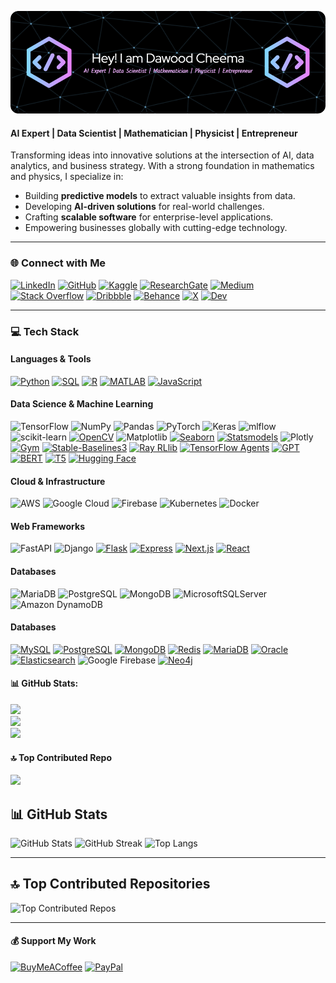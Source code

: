 <!-- # 💫 About Me -->

![Business Banner](assets/banner.png)

#### **AI Expert | Data Scientist | Mathematician | Physicist | Entrepreneur**

Transforming ideas into innovative solutions at the intersection of AI, data analytics, and business strategy. With a strong foundation in mathematics and physics, I specialize in:

- Building **predictive models** to extract valuable insights from data.
- Developing **AI-driven solutions** for real-world challenges.
- Crafting **scalable software** for enterprise-level applications.
- Empowering businesses globally with cutting-edge technology.

---

### 🌐 Connect with Me

[![LinkedIn](https://img.shields.io/badge/LinkedIn-%230A66C2.svg?logo=LinkedIn&logoColor=white)](https://www.linkedin.com/) [![GitHub](https://img.shields.io/badge/GitHub-%23181717.svg?&logo=GitHub&logoColor=white)](https://github.com/) [![Kaggle](https://img.shields.io/badge/Kaggle-%23056CB5.svg?&logo=Kaggle&logoColor=white)](https://www.kaggle.com/) [![ResearchGate](https://img.shields.io/badge/ResearchGate-%2300CCBB.svg?logo=ResearchGate&logoColor=white)](https://www.researchgate.net/) [![Medium](https://img.shields.io/badge/Medium-%23000000.svg?logo=Medium&logoColor=white)](https://medium.com/) [![Stack Overflow](https://img.shields.io/badge/Stack%20Overflow-%23FE7A16.svg?logo=Stack%20Overflow&logoColor=white)](https://stackoverflow.com/) [![Dribbble](https://img.shields.io/badge/Dribbble-%23EA4C89.svg?logo=Dribbble&logoColor=white)](https://dribbble.com/) [![Behance](https://img.shields.io/badge/Behance-%231766FF.svg?logo=Behance&logoColor=white)](https://www.behance.net/) [![X](https://img.shields.io/badge/X-black.svg?logo=X&logoColor=white)](https://x.com/dawood-cheema) [![Dev](https://img.shields.io/badge/Dev.to-%230A0A0A.svg?logo=Dev.to&logoColor=white)](https://dev.to/)

---

### 💻 Tech Stack

#### **Languages & Tools**

[![Python](https://img.shields.io/badge/Python-%233776AB.svg?style=flat&logo=Python&logoColor=white)](https://www.python.org/) [![SQL](https://img.shields.io/badge/SQL-%232F2F2F.svg?style=flat&logo=MySQL&logoColor=white)](https://www.mysql.com/) [![R](https://img.shields.io/badge/R-%23276DC3.svg?style=flat&logo=R&logoColor=white)](https://www.r-project.org/) [![MATLAB](https://img.shields.io/badge/MATLAB-%23E50000.svg?style=flat&logo=MATLAB&logoColor=white)](https://www.mathworks.com/products/matlab.html) [![JavaScript](https://img.shields.io/badge/JavaScript-%23F7DF1E.svg?style=flat&logo=JavaScript&logoColor=black)](https://developer.mozilla.org/en-US/docs/Web/JavaScript)

#### **Data Science & Machine Learning**

![TensorFlow](https://img.shields.io/badge/TensorFlow-%23FF6F00.svg?style=flat&logo=TensorFlow&logoColor=white) ![NumPy](https://img.shields.io/badge/numpy-%23013243.svg?style=flat&logo=numpy&logoColor=white) ![Pandas](https://img.shields.io/badge/pandas-%23150458.svg?style=flat&logo=pandas&logoColor=white) ![PyTorch](https://img.shields.io/badge/PyTorch-%23EE4C2C.svg?style=flat&logo=PyTorch&logoColor=white) ![Keras](https://img.shields.io/badge/Keras-%23D00000.svg?style=flat&logo=Keras&logoColor=white) ![mlflow](https://img.shields.io/badge/mlflow-%23d9ead3.svg?style=flat&logo=numpy&logoColor=blue) ![scikit-learn](https://img.shields.io/badge/scikit--learn-%23F7931E.svg?style=flat&logo=scikit-learn&logoColor=white) [![OpenCV](https://img.shields.io/badge/OpenCV-%23white.svg?style=flat&logo=OpenCV&logoColor=white)](https://opencv.org/) ![Matplotlib](https://img.shields.io/badge/Matplotlib-%23ffffff.svg?style=flat&logo=Matplotlib&logoColor=black) [![Seaborn](https://img.shields.io/badge/Seaborn-%23ff9e2f.svg?style=flat&logo=Seaborn&logoColor=white)](https://seaborn.pydata.org/) [![Statsmodels](https://img.shields.io/badge/Statsmodels-%230A6A42.svg?style=flat&logo=Statsmodels&logoColor=white)](https://www.statsmodels.org/) ![Plotly](https://img.shields.io/badge/Plotly-%233F4F75.svg?style=flat&logo=plotly&logoColor=white) [![Gym](https://img.shields.io/badge/Gym-%23F3F4F9.svg?style=flat-square&logo=OpenAI&logoColor=black)](https://www.openai.com/research/) [![Stable-Baselines3](https://img.shields.io/badge/Stable--Baselines3-%23D35400.svg?style=flat&logo=Stable-Baselines3&logoColor=white)](https://stable-baselines3.readthedocs.io/) [![Ray RLlib](https://img.shields.io/badge/Ray%20RLlib-%2370AC1C.svg?style=flat&logo=Ray&logoColor=white)](https://www.ray.io/rllib) [![TensorFlow Agents](https://img.shields.io/badge/TensorFlow%20Agents-%23FF6F00.svg?style=flat&logo=TensorFlow&logoColor=white)](https://www.tensorflow.org/agents) [![GPT](https://img.shields.io/badge/GPT-4-%230A66C2.svg?style=flat&logo=OpenAI&logoColor=white)](https://openai.com/) [![BERT](https://img.shields.io/badge/BERT-%23D00000.svg?style=flat&logo=Google&logoColor=white)](https://github.com/google-research/bert) [![T5](https://img.shields.io/badge/T5-%23E5E5E5.svg?style=flat&logo=Google&logoColor=black)](https://github.com/google-research/text-to-text-transfer-transformer) [![Hugging Face](https://img.shields.io/badge/Hugging%20Face-%23FF6347.svg?style=flat&logo=Hugging%20Face&logoColor=white)](https://huggingface.co/)

#### **Cloud & Infrastructure**

![AWS](https://img.shields.io/badge/AWS-%23FF9900.svg?style=flat&logo=amazon-aws&logoColor=white) ![Google Cloud](https://img.shields.io/badge/GoogleCloud-%234285F4.svg?style=flat&logo=google-cloud&logoColor=white) ![Firebase](https://img.shields.io/badge/firebase-%23FFCA28.svg?style=flat&logo=firebase&logoColor=black) ![Kubernetes](https://img.shields.io/badge/kubernetes-%23326ce5.svg?style=flat&logo=kubernetes&logoColor=white) ![Docker](https://img.shields.io/badge/docker-%230db7ed.svg?style=flat&logo=docker&logoColor=white)

#### **Web Frameworks**

![FastAPI](https://img.shields.io/badge/FastAPI-005571?style=flat&logo=fastapi&logoColor=white) ![Django](https://img.shields.io/badge/django-%23092E20.svg?style=flat&logo=django&logoColor=white) [![Flask](https://img.shields.io/badge/Flask-%23000A0B.svg?style=flat&logo=Flask&logoColor=white)](https://flask.palletsprojects.com/)
[![Express](https://img.shields.io/badge/Express-%23404D59.svg?style=flat&logo=Express&logoColor=white)](https://expressjs.com/) [![Next.js](https://img.shields.io/badge/Next.js-%23000000.svg?style=flat&logo=Next.js&logoColor=white)](https://nextjs.org/) [![React](https://img.shields.io/badge/React-%2320232a.svg?style=flat&logo=React&logoColor=white)](https://reactjs.org/)

#### **Databases**

![MariaDB](https://img.shields.io/badge/MariaDB-003545?style=flat&logo=mariadb&logoColor=white) ![PostgreSQL](https://img.shields.io/badge/Postgres-%23316192.svg?style=for-the-badge&logo=postgresql&logoColor=white)
![MongoDB](https://img.shields.io/badge/MongoDB-%234ea94b.svg?style=for-the-badge&logo=mongodb&logoColor=white)
![MicrosoftSQLServer](https://img.shields.io/badge/Microsoft%20SQL%20Server-CC2927?style=for-the-badge&logo=microsoft%20sql%20server&logoColor=white)
![Amazon DynamoDB](https://img.shields.io/badge/Amazon%20DynamoDB-4053D6?style=for-the-badge&logo=Amazon%20DynamoDB&logoColor=white)

#### **Databases**

[![MySQL](https://img.shields.io/badge/MySQL-%2300A4BB.svg?style=flat&logo=MySQL&logoColor=white)](https://www.mysql.com/) [![PostgreSQL](https://img.shields.io/badge/PostgreSQL-%23316192.svg?style=flat&logo=PostgreSQL&logoColor=white)](https://www.postgresql.org/) [![MongoDB](https://img.shields.io/badge/MongoDB-%23000000.svg?style=flat&logo=MongoDB&logoColor=white)](https://www.mongodb.com/) [![Redis](https://img.shields.io/badge/Redis-%23D82C2C.svg?style=flat&logo=Redis&logoColor=white)](https://redis.io/) [![MariaDB](https://img.shields.io/badge/MariaDB-%23007A99.svg?style=flat&logo=MariaDB&logoColor=white)](https://mariadb.org/) [![Oracle](https://img.shields.io/badge/Oracle-%23F80000.svg?style=flat&logo=Oracle&logoColor=white)](https://www.oracle.com/database/) [![Elasticsearch](https://img.shields.io/badge/Elasticsearch-%23000000.svg?style=flat&logo=Elasticsearch&logoColor=white)](https://www.elastic.co/elasticsearch/)
![Google Firebase](https://img.shields.io/badge/firebase-%23FFCA28.svg?style=flat&logo=firebase&logoColor=black) [![Neo4j](https://img.shields.io/badge/Neo4j-%234A90D4.svg?style=flat&logo=Neo4j&logoColor=white)](https://neo4j.com/)

#### 📊 GitHub Stats:

![](https://github-readme-stats.vercel.app/api?username=dawoodcheema&theme=default&hide_border=false&include_all_commits=false&count_private=false)<br/>
![](https://github-readme-streak-stats.herokuapp.com/?user=dawoodcheema&theme=default&hide_border=false)<br/>
![](https://github-readme-stats.vercel.app/api/top-langs/?username=dawoodcheema&theme=default&hide_border=false&include_all_commits=false&count_private=false&layout=compact)

#### 🔝 Top Contributed Repo

![](https://github-contributor-stats.vercel.app/api?username=dawoodcheema&limit=5&theme=default&combine_all_yearly_contributions=true)

## 📊 GitHub Stats

![GitHub Stats](https://github-readme-stats.vercel.app/api?username=dawoodcheema&theme=radical&hide_border=false&include_all_commits=true&count_private=true)
![GitHub Streak](https://github-readme-streak-stats.herokuapp.com/?user=dawoodcheema&theme=radical&hide_border=false)
![Top Langs](https://github-readme-stats.vercel.app/api/top-langs/?username=dawoodcheema&theme=radical&hide_border=false&layout=compact)

---

## 🔝 Top Contributed Repositories

![Top Contributed Repos](https://github-contributor-stats.vercel.app/api?username=dawoodcheema&limit=5&theme=radical&combine_all_yearly_contributions=true)

---

#### 💰 Support My Work

[![BuyMeACoffee](https://img.shields.io/badge/Buy%20Me%20a%20Coffee-ffdd00?style=for-the-badge&logo=buy-me-a-coffee&logoColor=black)](https://buymeacoffee.com/dawoodcheema) [![PayPal](https://img.shields.io/badge/PayPal-00457C?style=for-the-badge&logo=paypal&logoColor=white)](https://paypal.me/dawoodcheema)
